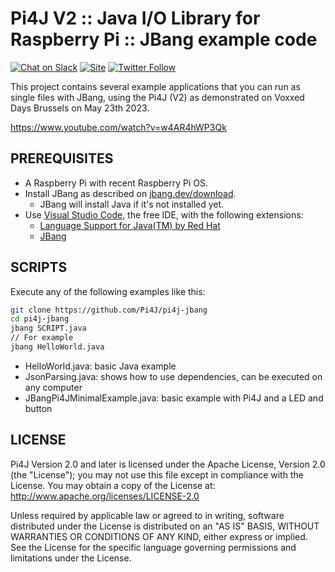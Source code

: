 
Pi4J V2 :: Java I/O Library for Raspberry Pi :: JBang example code
==================================================================

[![Chat on Slack](https://img.shields.io/badge/Chat-on%20Slack-blue)](https://join.slack.com/t/pi4j/shared_invite/zt-1ttqt8wgj-E6t69qaLrNuCMPLiYnBCsg)
[![Site](https://img.shields.io/badge/Website-pi4j.com-green)](https://pi4j.com)
[![Twitter Follow](https://img.shields.io/twitter/follow/pi4j?label=Pi4J&style=social)](https://twitter.com/pi4j)

This project contains several example applications that you can run as single files with JBang, using the Pi4J (V2) as demonstrated on Voxxed Days Brussels on May 23th 2023.

https://www.youtube.com/watch?v=w4AR4hWP3Qk

## PREREQUISITES

* A Raspberry Pi with recent Raspberry Pi OS.
* Install JBang as described on [jbang.dev/download](https://www.jbang.dev/download/).
  * JBang will install Java if it's not installed yet.
* Use [Visual Studio Code](https://code.visualstudio.com/), the free IDE, with the following extensions:
  * [Language Support for Java(TM) by Red Hat](https://marketplace.visualstudio.com/items?itemName=redhat.java)
  * [JBang](https://marketplace.visualstudio.com/items?itemName=jbangdev.jbang-vscode)

## SCRIPTS

Execute any of the following examples like this:

```bash
git clone https://github.com/Pi4J/pi4j-jbang
cd pi4j-jbang
jbang SCRIPT.java
// For example
jbang HelloWorld.java
```

* HelloWorld.java: basic Java example
* JsonParsing.java: shows how to use dependencies, can be executed on any computer
* JBangPi4JMinimalExample.java: basic example with Pi4J and a LED and button

## LICENSE

Pi4J Version 2.0 and later is licensed under the Apache License,
Version 2.0 (the "License"); you may not use this file except in
compliance with the License.  You may obtain a copy of the License at:
http://www.apache.org/licenses/LICENSE-2.0

Unless required by applicable law or agreed to in writing, software
distributed under the License is distributed on an "AS IS" BASIS,
WITHOUT WARRANTIES OR CONDITIONS OF ANY KIND, either express or implied.
See the License for the specific language governing permissions and
limitations under the License.

